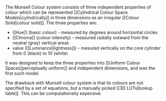 The Munsell Colour system consists of three independent properties of colour which can be represented [[Cylindrical Colour Space Models|cylindrically]] in three dimensions as an irregular [[Colour Solid|colour solid]]. The three properties are:

- [[Hue]] (basic colour) - measured by degrees around horizontal circles
- [[Chroma]] (colour intensity) - measured radially outward from the neutral (gray) vertical areas
- value ([[Luminance|lightness]]) - mesured vertically on the core cylinder from 0 (black) to 10 (white)

It was designed to keep the three properties into [[Uniform Colour Spaces|perceptually uniform]] and independent dimensions, and was the first such model.

The drawback with Munsell colour system is that its colours are not specified by a set of equations, but a manually picked [[3D LUTs|lookup table]]. This can be computationally expensive.

